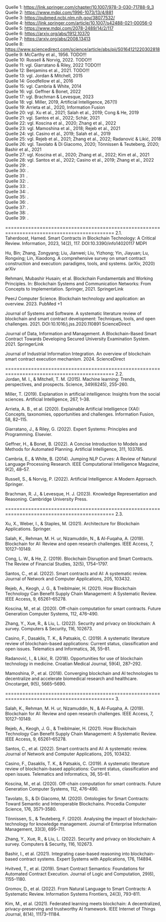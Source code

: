 Quelle 1: https://link.springer.com/chapter/10.1007/978-3-030-71788-9_3 <br>
Quelle 2: https://www.mdpi.com/1996-1073/13/4/881 <br>
Quelle 3: https://pubmed.ncbi.nlm.nih.gov/38077532/ <br>
Quelle 4: https://link.springer.com/article/10.1007/s42488-021-00056-0 <br>
Quelle 5: https://www.mdpi.com/2078-2489/14/2/117 <br>
Quelle 6: https://arxiv.org/abs/1912.10370 <br>
Quelle 7: https://arxiv.org/abs/2008.13413 <br>
Quelle 8: https://www.sciencedirect.com/science/article/abs/pii/S0164121220302818 <br>
Quelle 9: McCarthy et al., 1956. TODO!!! <br>
Quelle 10: Russell & Norvig, 2022. TODO!!! <br>
Quelle 11: vgl. Giarratano & Riley, 2022 TODO!!! <br>
Quelle 12: Benjamins et al., 2021. TODO!!!<br>
Quelle 13: vgl. Jordan & Mitchell, 2015 <br>
Quelle 14: Goodfellow et al., 2016 <br>
Quelle 15: vgl. Cambria & White, 2014 <br>
Quelle 16: vgl. Geffner & Bonet, 2022 <br>
Quelle 17: vgl. Brachman & Levesque, 2023 <br>
Quelle 18: vgl. Miller, 2019, Artificial Intelligence, 267(1) <br>
Quelle 19: Arrieta et al., 2020, Information Fusion <br>
Quelle 20: vgl. Xu et al., 2021; Salah et al., 2019; Cong & He, 2019 <br>
Quelle 21: vgl. Santos et al., 2022; Schär, 2021 <br>
Quelle 22: vgl. Koscina et al., 2020; Zhang et al., 2022 <br>
Quelle 23: vgl. Mamoshina et al., 2018; Rejeb et al., 2021 <br>
Quelle 24: vgl. Casino et al., 2019; Salah et al., 2019 <br>
Quelle 25: vgl. Rejeb et al., 2021; Zhang et al., 2022; Radanović & Likić, 2018 <br>
Quelle 26: vgl. Tavolato & Di Giacomo, 2020; Tönnissen & Teuteberg, 2020; Bashir et al., 2021 <br>
Quelle 27: vgl. Koscina et al., 2020; Zhang et al., 2022; Kim et al., 2021 <br>
Quelle 28: vgl. Santos et al., 2022; Casino et al., 2019; Zhang et al., 2022 <br>
Quelle 29: . <br>
Quelle 30: . <br>
Quelle 31: . <br>
Quelle 32: . <br>
Quelle 33: . <br>
Quelle 34: . <br>
Quelle 35: . <br>
Quelle 36: . <br>
Quelle 37: . <br>
Quelle 38: . <br>
Quelle 39: . <br>


============================================================================================
2.1. <br>
Taherdoost, Hamed. Smart Contracts in Blockchain Technology: A Critical Review. Information, 2023, 14(2), 117. DOI:10.3390/info14020117 
MDPI

Hu, Bin; Zhang, Zongyang; Liu, Jianwei; Liu, Yizhong; Yin, Jiayuan; Lu, Rongxing; Lin, Xiaodong. A comprehensive survey on smart contract construction and execution: paradigms, tools, and systems. (arXiv, 2020) 
arXiv

Rehmani, Mubashir Husain; et al. Blockchain Fundamentals and Working Principles. In: Blockchain Systems and Communication Networks: From Concepts to Implementation. Springer, 2021. 
SpringerLink

PeerJ Computer Science. Blockchain technology and application: an overview. 2023. 
PubMed
+1

Journal of Systems and Software. A systematic literature review of blockchain and smart contract development: Techniques, tools, and open challenges. 2021. DOI:10.1016/j.jss.2020.110891 
ScienceDirect

Journal of Data, Information and Management. A Blockchain-Based Smart Contract Towards Developing Secured University Examination System. 2021. 
SpringerLink

Journal of Industrial Information Integration. An overview of blockchain smart contract execution mechanism. 2024. 
ScienceDirect

============================================================================================
2.2. <br>
Jordan, M. I., & Mitchell, T. M. (2015). Machine learning: Trends, perspectives, and prospects. Science, 349(6245), 255–260.

Miller, T. (2019). Explanation in artificial intelligence: Insights from the social sciences. Artificial Intelligence, 267, 1–38.

Arrieta, A. B., et al. (2020). Explainable Artificial Intelligence (XAI): Concepts, taxonomies, opportunities and challenges. Information Fusion, 58, 82–115.

Giarratano, J., & Riley, G. (2022). Expert Systems: Principles and Programming. Elsevier.

Geffner, H., & Bonet, B. (2022). A Concise Introduction to Models and Methods for Automated Planning. Artificial Intelligence, 311, 103785.

Cambria, E., & White, B. (2014). Jumping NLP Curves: A Review of Natural Language Processing Research. IEEE Computational Intelligence Magazine, 9(2), 48–57.

Russell, S., & Norvig, P. (2022). Artificial Intelligence: A Modern Approach. Springer.

Brachman, R. J., & Levesque, H. J. (2023). Knowledge Representation and Reasoning. Cambridge University Press.


============================================================================================
2.3. <br>

Xu, X., Weber, I., & Staples, M. (2021). Architecture for Blockchain Applications. Springer.

Salah, K., Rehman, M. H. ur, Nizamuddin, N., & Al-Fuqaha, A. (2019). Blockchain for AI: Review and open research challenges. IEEE Access, 7, 10127–10149.

Cong, L. W., & He, Z. (2019). Blockchain Disruption and Smart Contracts. The Review of Financial Studies, 32(5), 1754–1797.

Santos, C., et al. (2022). Smart contracts and AI: A systematic review. Journal of Network and Computer Applications, 205, 103432.

Rejeb, A., Keogh, J. G., & Treiblmaier, H. (2021). How Blockchain Technology Can Benefit Supply Chain Management: A Systematic Review. IEEE Access, 9, 65261–65278.

Koscina, M., et al. (2020). Off-chain computation for smart contracts. Future Generation Computer Systems, 112, 476–490.

Zhang, Y., Xue, R., & Liu, L. (2022). Security and privacy on blockchain: A survey. Computers & Security, 116, 102673.

Casino, F., Dasaklis, T. K., & Patsakis, C. (2019). A systematic literature review of blockchain-based applications: Current status, classification and open issues. Telematics and Informatics, 36, 55–81.

Radanović, I., & Likić, R. (2018). Opportunities for use of blockchain technology in medicine. Croatian Medical Journal, 59(4), 287–292.

Mamoshina, P., et al. (2018). Converging blockchain and AI technologies to decentralize and accelerate biomedical research and healthcare. Oncotarget, 9(5), 5665–5690.


============================================================================================
3. <br>

Salah, K., Rehman, M. H. ur, Nizamuddin, N., & Al-Fuqaha, A. (2019). Blockchain for AI: Review and open research challenges. IEEE Access, 7, 10127–10149.

Rejeb, A., Keogh, J. G., & Treiblmaier, H. (2021). How Blockchain Technology Can Benefit Supply Chain Management: A Systematic Review. IEEE Access, 9, 65261–65278.

Santos, C., et al. (2022). Smart contracts and AI: A systematic review. Journal of Network and Computer Applications, 205, 103432.

Casino, F., Dasaklis, T. K., & Patsakis, C. (2019). A systematic literature review of blockchain-based applications: Current status, classification and open issues. Telematics and Informatics, 36, 55–81.

Koscina, M., et al. (2020). Off-chain computation for smart contracts. Future Generation Computer Systems, 112, 476–490.

Tavolato, S., & Di Giacomo, M. (2020). Ontologies for Smart Contracts: Toward Semantic and Interoperable Blockchains. Procedia Computer Science, 176, 3571–3580.

Tönnissen, S., & Teuteberg, F. (2020). Analysing the impact of blockchain-technology for knowledge management. Journal of Enterprise Information Management, 33(3), 695–711.

Zhang, Y., Xue, R., & Liu, L. (2022). Security and privacy on blockchain: A survey. Computers & Security, 116, 102673.

Bashir, I., et al. (2021). Integrating case-based reasoning into blockchain-based contract systems. Expert Systems with Applications, 176, 114894.

Hvitved, T., et al. (2019). Smart Contract Semantics: Foundations for Automated Contract Execution. Journal of Logic and Computation, 29(6), 1155–1180.

Gromov, D., et al. (2022). From Natural Language to Smart Contracts: A Systematic Review. Information Systems Frontiers, 24(3), 793–811.

Kim, M., et al. (2021). Federated learning meets blockchain: A decentralized, privacy-preserving and trustworthy AI framework. IEEE Internet of Things Journal, 8(14), 11173–11184.
